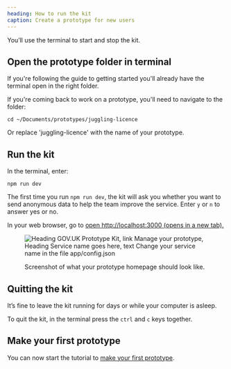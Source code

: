 ```yaml
---
heading: How to run the kit
caption: Create a prototype for new users
---
```


You’ll use the terminal to start and stop the kit.

## Open the prototype folder in terminal

If you're following the guide to getting started you'll already have the terminal open in the right folder.

If you're coming back to work on a prototype, you'll need to navigate to the folder:

`cd ~/Documents/prototypes/juggling-licence`

Or replace 'juggling-licence' with the name of your prototype.

## Run the kit

In the terminal, enter:

`npm run dev`

The first time you run `npm run dev`, the kit will ask you whether you want to send anonymous data to help the team improve the service. Enter `y` or `n` to answer yes or no.

In your web browser, go to <a href="http://localhost:3000" target="_blank">open http://localhost:3000 (opens in a new tab).</a>

<figure>

![Heading GOV.UK Prototype Kit, link Manage your prototype, Heading Service name goes here, text Change your service name in the file app/config.json](/public/docs/v13/images/docs/prototype-kit-homepage.png)

<figcaption class="govuk-body">Screenshot of what your prototype homepage should look like.</figcaption>
</figure>

## Quitting the kit

It’s fine to leave the kit running for days or while your computer is asleep.

To quit the kit, in the terminal press the `ctrl` and `c` keys together.

## Make your first prototype

You can now start the tutorial to [make your first prototype](../make-first-prototype/start).
